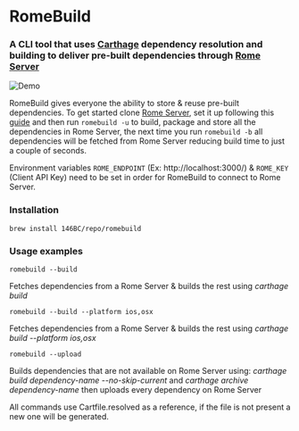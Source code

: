 # RomeBuild
### A CLI tool that uses [Carthage](https://github.com/Carthage/Carthage) dependency resolution and building to deliver pre-built dependencies through [Rome Server](https://github.com/146BC/Rome)

![Demo](http://i.imgur.com/dfCKwbR.gif)

RomeBuild gives everyone the ability to store & reuse pre-built dependencies. To get started clone [Rome Server](https://github.com/146BC/Rome), set it up following this [guide](https://github.com/146BC/Rome/blob/master/README.md) and then run `romebuild -u` to build, package and store all the dependencies in Rome Server, the next time you run `romebuild -b` all dependencies will be fetched from Rome Server reducing build time to just a couple of seconds.

Environment variables `ROME_ENDPOINT` (Ex: http://localhost:3000/) & `ROME_KEY` (Client API Key) need to be set in order for RomeBuild to connect to Rome Server.

### Installation

`brew install 146BC/repo/romebuild`

### Usage examples

`romebuild --build`

Fetches dependencies from a Rome Server & builds the rest using *carthage build*

`romebuild --build --platform ios,osx`

Fetches dependencies from a Rome Server & builds the rest using *carthage build --platform ios,osx*

`romebuild --upload`

Builds dependencies that are not available on Rome Server using: *carthage build dependency-name --no-skip-current* and *carthage archive dependency-name* then uploads every dependency on Rome Server

All commands use Cartfile.resolved as a reference, if the file is not present a new one will be generated.